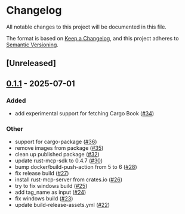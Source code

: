 # Changelog

All notable changes to this project will be documented in this file.

The format is based on [Keep a Changelog](https://keepachangelog.com/en/1.0.0/),
and this project adheres to [Semantic Versioning](https://semver.org/spec/v2.0.0.html).

## [Unreleased]

## [0.1.1](https://github.com/Vaiz/rust-mcp-server/compare/v0.1.0...v0.1.1) - 2025-07-01

### Added

- add experimental support for fetching Cargo Book ([#34](https://github.com/Vaiz/rust-mcp-server/pull/34))

### Other

- support for cargo-package ([#36](https://github.com/Vaiz/rust-mcp-server/pull/36))
- remove images from package ([#35](https://github.com/Vaiz/rust-mcp-server/pull/35))
- clean up published package ([#32](https://github.com/Vaiz/rust-mcp-server/pull/32))
- update rust-mcp-sdk to 0.4.7 ([#30](https://github.com/Vaiz/rust-mcp-server/pull/30))
- bump docker/build-push-action from 5 to 6 ([#28](https://github.com/Vaiz/rust-mcp-server/pull/28))
- fix release build ([#27](https://github.com/Vaiz/rust-mcp-server/pull/27))
- install rust-mcp-server from crates.io ([#26](https://github.com/Vaiz/rust-mcp-server/pull/26))
- try to fix windows build ([#25](https://github.com/Vaiz/rust-mcp-server/pull/25))
- add tag_name as input ([#24](https://github.com/Vaiz/rust-mcp-server/pull/24))
- fix windows build ([#23](https://github.com/Vaiz/rust-mcp-server/pull/23))
- update build-release-assets.yml ([#22](https://github.com/Vaiz/rust-mcp-server/pull/22))
